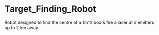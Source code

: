 # Target_Finding_Robot
Robot designed to find the centre of a 1m^2 box &amp; fire a laser at ir emitters up to 2.5m away.
